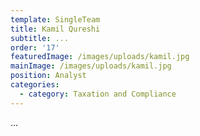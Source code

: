 ```yaml
---
template: SingleTeam
title: Kamil Qureshi
subtitle: ...
order: '17'
featuredImage: /images/uploads/kamil.jpg
mainImage: /images/uploads/kamil.jpg
position: Analyst
categories:
  - category: Taxation and Compliance
---
```

...
